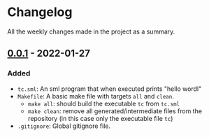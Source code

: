 # Changelog

All the weekly changes made in the project as a summary.

## [0.0.1] - 2022-01-27

### Added

-   `tc.sml`: An sml program that when executed prints "hello wordl"
-   `Makefile`: A basic make file with targets `all` and `clean`.
    -   `make all`: should build the executable `tc` from `tc.sml`
    -   `make clean`: remove all generated/intermediate files from the repository (in this case only the executable file `tc`)
-   `.gitignore`: Global gitignore file.

[0.0.1]: https://gitlab.com/singlamayank001/111901030-compilers/-/releases#0.0.1
